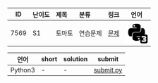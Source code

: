 | ID | 난이도 | 제목 | 분류 | 링크 | 언어 |
| -- | ---- | :-- | :-- | --- | --- |
| 7569 | S1 | 토마토 | 연습문제 | [문제](https://www.acmicpc.net/problem/7569) | [![python3](/assets/python3.svg)](/solutions/%5BS1%5D7569%20토마토/submit.py)  |

| 언어 | short | solution | submit |
| --- | ----- | -------- | ------ |
| Python3 | - | - | [submit.py](submit.py) |
